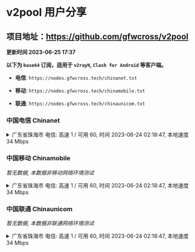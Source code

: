 # v2pool 用户分享
## 项目地址：<https://github.com/gfwcross/v2pool>
**更新时间 2023-06-25 17:37**


**以下为 `base64` 订阅，适用于 `v2rayN`, `Clash for Android` 等客户端。**

- **电信**: `https://nodes.gfwcross.tech/chinanet.txt`

- **移动**: `https://nodes.gfwcross.tech/chinamobile.txt`

- **联通**: `https://nodes.gfwcross.tech/chinaunicom.txt`


### 中国电信 Chinanet
<details><summary>广东省珠海市 电信: 高速 1 / 可用 60, 时间 2023-06-24 02:18:47, 本地速度 34 Mbps</summary><p>可用节点订阅：https://transfer.sh/hzR7xaWV5S/running.txt<br>高速节点订阅：https://transfer.sh/89tufxRIWI/good.txt<br>低延迟节点订阅：https://transfer.sh/XOVeadS7m0/low_delay.txt</p></details>
<p></p>

### 中国移动 Chinamobile
<i>暂无数据, 本数据非移动网络环境测试</i>
<details><summary>广东省珠海市 电信: 高速 1 / 可用 60, 时间 2023-06-24 02:18:47, 本地速度 34 Mbps</summary><p>可用节点订阅：https://transfer.sh/hzR7xaWV5S/running.txt<br>高速节点订阅：https://transfer.sh/89tufxRIWI/good.txt<br>低延迟节点订阅：https://transfer.sh/XOVeadS7m0/low_delay.txt</p></details>
<p></p>

### 中国联通 Chinaunicom
<i>暂无数据, 本数据非联通网络环境测试</i>
<details><summary>广东省珠海市 电信: 高速 1 / 可用 60, 时间 2023-06-24 02:18:47, 本地速度 34 Mbps</summary><p>可用节点订阅：https://transfer.sh/hzR7xaWV5S/running.txt<br>高速节点订阅：https://transfer.sh/89tufxRIWI/good.txt<br>低延迟节点订阅：https://transfer.sh/XOVeadS7m0/low_delay.txt</p></details>
<p></p>
